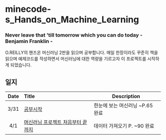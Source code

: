 # minecode-s_Hands_on_Machine_Learning

### Never leave that 'till tomorrow which you can do today - Benjamin Franklin -
O.REILLY의 핸즈온 머신러닝 2판을 읽으며 공부합니다. 매일 한장이라도 꾸준히 책을 읽으며 예제코드를 작성하면서 머신러닝에 대한 역량을 기르고자 이 프로젝트를 시작하게 되었습니다.

## 일지
|Date|Title|Description|
|:---:|:---|---|
|3/31|[공부시작](https://github.com/minecode0606/minecode-s_Hands_on_Machine_Learning/blob/master/01_the_machine_learning_landscape.ipynb)|한눈에 보는 머신러닝 ~P.65 완료|
|4/1|[머신러닝 프로젝트 처음부터 끝까지]()|데이터 가져오기 P. ~90 완료|